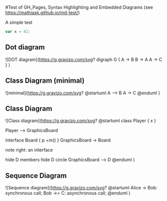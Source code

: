 #Test of GH_Pages, Syntax Highlighting and Embedded Diagrams
(see https://mathiask.github.io/md-test/)

A simple test
```js
var x = 42;
```
## Dot diagram
![DOT diagram](https://g.gravizo.com/svg?
digraph G {
    A -> B
    B -> A 
    A -> C }
)

## Class Diagram (minimal)
![minimal](https://g.gravizo.com/svg?
@startuml
A --> B
A -> C
@enduml
)

## Class Diagram
![Class diagram](https://g.gravizo.com/svg?
@startuml
class Player {
  x
}

Player --> GraphicsBoard

interface Board {
  p
  +m()
}
GraphicsBoard -> Board

note right: an interface

hide D members
hide D circle
GraphicsBoard --> D
@enduml
)

## Sequence Diagram
![Sequence diagram](https://g.gravizo.com/svg?
@startuml
  Alice -> Bob: synchronous call;
  Bob ->> C: asynchronous call;
@enduml
)
